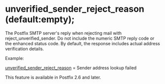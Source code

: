 # unverified_sender_reject_reason (default:empty); 

 The Postfix SMTP server's reply when rejecting mail with
reject_unverified_sender. Do not include the numeric SMTP reply
code or the enhanced status code. By default, the response includes
actual address verification details.

 Example: 


<a href="postconf.5.html#unverified_sender_reject_reason">unverified_sender_reject_reason</a> = Sender address lookup failed


 This feature is available in Postfix 2.6 and later. 



